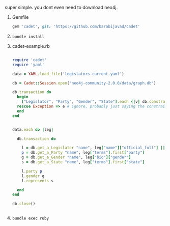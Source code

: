 super simple. you dont even need to download neo4j.

1. Gemfile

    ```ruby
    gem 'cadet', git: 'https://github.com/karabijavad/cadet'
    ```
2. ``` bundle install ```
3. cadet-example.rb

    ```ruby

    require 'cadet'
    require 'yaml'
    
    data = YAML.load_file('legislators-current.yaml')
    
    db = Cadet::Session.open("neo4j-community-2.0.0/data/graph.db")
    
    db.transaction do
      begin
        ["Legislator", "Party", "Gender", "State"].each {|v| db.constraint v, "name"}
      rescue Exception => e # ignore, probably just saying the constraint already exists
      end
    end
    
    
    data.each do |leg|
    
      db.transaction do
    
        l = db.get_a_Legislator "name", leg["name"]["official_full"] || "no name"
        p = db.get_a_Party "name", leg["terms"].first["party"]
        g = db.get_a_Gender "name", leg["bio"]["gender"]
        s = db.get_a_State "name", leg["terms"].first["state"]
    
        l.party p
        l.gender g
        l.represents s
    
      end
    end
    
    db.close()



    ```
4. ```bundle exec ruby```
